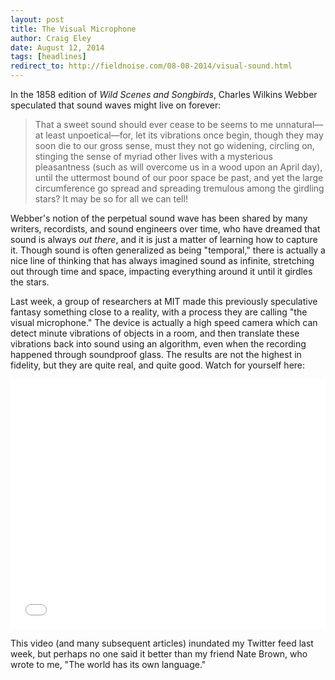 ```yaml
---  
layout: post 
title: The Visual Microphone
author: Craig Eley 
date: August 12, 2014
tags: [headlines]
redirect_to: http://fieldnoise.com/08-08-2014/visual-sound.html
---
```


In the 1858 edition of *Wild Scenes and Songbirds*, Charles Wilkins Webber speculated that sound waves might live on forever:

> That a sweet sound should ever cease to be seems to me unnatural—at least unpoetical—for, let its vibrations once begin, though they may soon die to our gross sense, must they not go widening, circling on, stinging the sense of myriad other lives with a mysterious pleasantness (such as will overcome us in a wood upon an April day), until the uttermost bound of our poor space be past, and yet the large circumference go spread and spreading tremulous among the girdling stars? It may be so for all we can tell!

Webber's notion of the perpetual sound wave has been shared by many writers, recordists, and sound engineers over time, who have dreamed that sound is always *out there*, and it is just a matter of learning how to capture it. Though sound is often generalized as being "temporal," there is actually a nice line of thinking that has always imagined sound as infinite, stretching out through time and space, impacting everything around it until it girdles the stars.

Last week, a group of researchers at MIT made this previously speculative fantasy something close to a reality, with a process they are calling "the visual microphone." The device is actually a high speed camera which can detect minute vibrations of objects in a room, and then translate these vibrations back into sound using an algorithm, even when the recording happened through soundproof glass. The results are not the highest in fidelity, but they are quite real, and quite good. Watch for yourself here:

<iframe width="100%" height="400" src="//www.youtube.com/embed/FKXOucXB4a8" frameborder="0" allowfullscreen></iframe>

This video (and many subsequent articles) inundated my Twitter feed last week, but perhaps no one said it better than my friend Nate Brown, who wrote to me, "The world has its own language."
